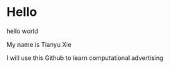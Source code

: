 # Hello
hello world

My name is Tianyu Xie

I will use this Github to learn computational advertising
